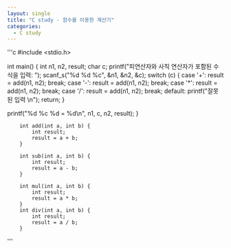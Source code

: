 ```yaml
---
layout: single
title: "C study - 함수를 이용한 계산기"
categories:
  - C study
---
```

'''c
#include <stdio.h>
	

int main()
{
	int n1, n2, result;
	char c;
	printf("피연산자와 사칙 연산자가 포함된 수식을 입력: ");
	scanf_s("%d %d %c", &n1, &n2, &c);
switch (c)
{
case '+':
	result = add(n1, n2);
	break;
case '-':
	result = add(n1, n2);
	break;
case '*':
	result = add(n1, n2);
	break;
case '/':
	result = add(n1, n2);
	break;
default:
	printf("잘못된 입력 \n");
	return;
}

printf("%d %c %d = %d\n", n1, c, n2, result);
}

		int add(int a, int b) {
			int result; 
			result = a + b;
		}

		int sub(int a, int b) {
			int result;
			result = a - b;
		}

		int mul(int a, int b) {
			int result;
			result = a * b;
		}
		int div(int a, int b) {
			int result;
			result = a / b;
		}
'''
